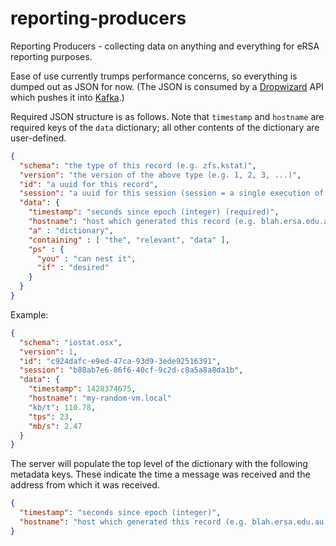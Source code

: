 # reporting-producers
Reporting Producers - collecting data on anything and everything for eRSA reporting purposes.

Ease of use currently trumps performance concerns, so everything is dumped out as JSON for now. (The JSON is consumed by a [Dropwizard](http://www.dropwizard.io) API which pushes it into [Kafka](http://kafka.apache.org).)

Required JSON structure is as follows. Note that `timestamp` and `hostname` are required keys of the `data` dictionary; all other contents of the dictionary are user-defined.

```json
{
  "schema": "the type of this record (e.g. zfs.kstat)",
  "version": "the version of the above type (e.g. 1, 2, 3, ...)",
  "id": "a uuid for this record",
  "session": "a uuid for this session (session = a single execution of the producer)",
  "data": {
    "timestamp": "seconds since epoch (integer) (required)",
    "hostname": "host which generated this record (e.g. blah.ersa.edu.au) (required)",
    "a" : "dictionary",
    "containing" : [ "the", "relevant", "data" ],
    "ps" : {
      "you" : "can nest it",
      "if" : "desired"
    }
  }
}
```

Example:

```json
{
  "schema": "iostat.osx",
  "version": 1,
  "id": "c924dafc-e9ed-47ca-93d9-3ede92516391",
  "session": "b88ab7e6-86f6-40cf-9c2d-c8a5a8a8da1b",
  "data": {
    "timestamp": 1428374675,
    "hostname": "my-random-vm.local"
    "kb/t": 110.78,
    "tps": 23,
    "mb/s": 2.47
  }
}
```

The server will populate the top level of the dictionary with the following metadata keys. These indicate the time a message was received and the address from which it was received.

```json
{
  "timestamp": "seconds since epoch (integer)",
  "hostname": "host which generated this record (e.g. blah.ersa.edu.au)"
}
```
